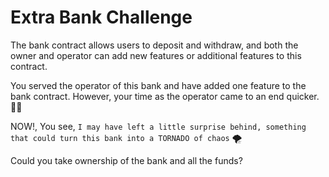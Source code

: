 # Extra Bank Challenge
The bank contract allows users to deposit and withdraw, 
and both the owner and operator can add new features or additional features to this contract.

You served the operator of this bank and have added one feature to the bank contract. 
However, your time as the operator came to an end quicker. 🚪😞

NOW!, You see, 
`I may have left a little surprise behind, something that could turn this bank into a TORNADO of chaos` 🌪️

Could you take ownership of the bank and all the funds?